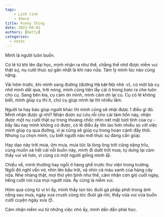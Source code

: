```yaml
---
tags:
    - Linh tinh
    - Share
title: Funny thing
date: 2022-04-01
authors: [betty]
categories:
  - notes
---
```


Mình là người luôn buồn.

Có lẽ từ khi lên đại học, mình nhận ra như thế, chẳng thể nhớ được niềm vui thật sự, nụ cười thực sự gần nhất là khi nào nữa. Tâm lý mình lúc nào cũng nặng.
<!-- more -->

Vài hôm trước, khi mình sang đường (đường Hà ~~Lội~~ Nội nhé :v), có một bà cụ nhờ mình dắt qua, trời nóng, mình cũng tiện lấy cái ô trong balo ra che luôn cho cụ. Sang bên kia, cụ cảm ơn mình, mình cảm ơn lại cụ. Cụ có lẽ không biết, mình giúp cụ thì ít, chứ cụ giúp mình lại thì nhiều lắm.

Người ta hay bảo giúp người khác thì mình cũng sẽ nhậi được 1 điều gì đó. Mình nhận được gì nhỉ? Nhận được sự cứu rỗi cho cái tâm hồn này, nhận đươc một nụ cười thật sự trong thoáng chốc nhìn nét mặt tươi tỉnh của cụ - bấy lâu nay mình không có được, có lẽ điều ấy lớn lao hơn nhiều so với việc mình giúp cụ qua đường, vì ai cũng sẽ giúp cụ trong hoàn cảnh đấy thôi. Nhưng cụ chọn mình, cụ biết người nào mới thực sự đang cần giúp.

Hay dạo này trời mưa, ừm mưa, mưa tức là lòng ông trời cũng nặng trĩu, cùng muốn xả hết cái nỗi buồn này, mình đi dưới trời mưa, tự dưng lại cảm thấy vui vẻ hơn, vì cũng có một người giống mình :smiley:.

Chiều về, mình thường hay ngồi ở hàng ghế trước thư viện trong trường. Ngồi đó nghĩ vẩn vơ, nhìn lên bầu trời, và nhìn cả màu xanh của hàng cây nữa. Nhẹ nhàng thật, mọi thứ yên bình như thế, cảm nhận cơn gió cuối ngày, tiếng cười nói của mọi người nữa. Ấy cũng là niềm vui.

Hôm qua cũng từ vị trí ấy, mình thấy lọn tóc đuôi gà phấp phới trong ánh nắng sau mưa, ngày xưa crush cũng tóc đuôi gà nhỉ, thấy vừa vui vừa buồn cười cuyện ngày xưa :blush:.

Cảm nhận niềm vui từ những việc nhỏ ấy, mình dần dần phải học.